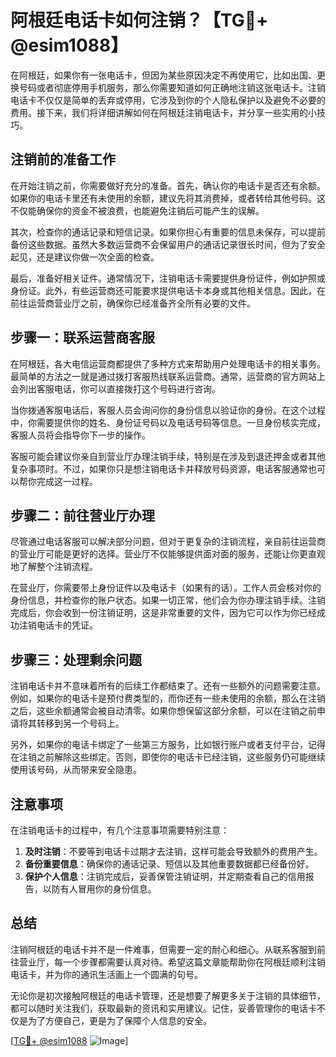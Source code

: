 # 阿根廷电话卡如何注销？【TG💪+ @esim1088】

在阿根廷，如果你有一张电话卡，但因为某些原因决定不再使用它，比如出国、更换号码或者彻底停用手机服务，那么你需要知道如何正确地注销这张电话卡。注销电话卡不仅仅是简单的丢弃或停用，它涉及到你的个人隐私保护以及避免不必要的费用。接下来，我们将详细讲解如何在阿根廷注销电话卡，并分享一些实用的小技巧。

## 注销前的准备工作

在开始注销之前，你需要做好充分的准备。首先，确认你的电话卡是否还有余额。如果你的电话卡里还有未使用的余额，建议先将其消费掉，或者转给其他号码。这不仅能确保你的资金不被浪费，也能避免注销后可能产生的误解。

其次，检查你的通话记录和短信记录。如果你担心有重要的信息未保存，可以提前备份这些数据。虽然大多数运营商不会保留用户的通话记录很长时间，但为了安全起见，还是建议你做一次全面的检查。

最后，准备好相关证件。通常情况下，注销电话卡需要提供身份证件，例如护照或身份证。此外，有些运营商还可能要求提供电话卡本身或其他相关信息。因此，在前往运营商营业厅之前，确保你已经准备齐全所有必要的文件。

## 步骤一：联系运营商客服

在阿根廷，各大电信运营商都提供了多种方式来帮助用户处理电话卡的相关事务。最简单的方法之一就是通过拨打客服热线联系运营商。通常，运营商的官方网站上会列出客服电话，你可以直接拨打这个号码进行咨询。

当你拨通客服电话后，客服人员会询问你的身份信息以验证你的身份。在这个过程中，你需要提供你的姓名、身份证号码以及电话号码等信息。一旦身份核实完成，客服人员将会指导你下一步的操作。

客服可能会建议你亲自到营业厅办理注销手续，特别是在涉及到退还押金或者其他复杂事项时。不过，如果你只是想注销电话卡并释放号码资源，电话客服通常也可以帮你完成这一过程。

## 步骤二：前往营业厅办理

尽管通过电话客服可以解决部分问题，但对于更复杂的注销流程，亲自前往运营商的营业厅可能是更好的选择。营业厅不仅能够提供面对面的服务，还能让你更直观地了解整个注销流程。

在营业厅，你需要带上身份证件以及电话卡（如果有的话）。工作人员会核对你的身份信息，并检查你的账户状态。如果一切正常，他们会为你办理注销手续。注销完成后，你会收到一份注销证明，这是非常重要的文件，因为它可以作为你已经成功注销电话卡的凭证。

## 步骤三：处理剩余问题

注销电话卡并不意味着所有的后续工作都结束了。还有一些额外的问题需要注意。例如，如果你的电话卡是预付费类型的，而你还有一些未使用的余额，那么在注销之后，这些余额通常会被自动清零。如果你想保留这部分余额，可以在注销之前申请将其转移到另一个号码上。

另外，如果你的电话卡绑定了一些第三方服务，比如银行账户或者支付平台，记得在注销之前解除这些绑定。否则，即使你的电话卡已经注销，这些服务仍可能继续使用该号码，从而带来安全隐患。

## 注意事项

在注销电话卡的过程中，有几个注意事项需要特别注意：

1. **及时注销**：不要等到电话卡过期才去注销，这样可能会导致额外的费用产生。
2. **备份重要信息**：确保你的通话记录、短信以及其他重要数据都已经备份好。
3. **保护个人信息**：注销完成后，妥善保管注销证明，并定期查看自己的信用报告，以防有人冒用你的身份信息。

## 总结

注销阿根廷的电话卡并不是一件难事，但需要一定的耐心和细心。从联系客服到前往营业厅，每一个步骤都需要认真对待。希望这篇文章能帮助你在阿根廷顺利注销电话卡，并为你的通讯生活画上一个圆满的句号。

无论你是初次接触阿根廷的电话卡管理，还是想要了解更多关于注销的具体细节，都可以随时关注我们，获取最新的资讯和实用建议。记住，妥善管理你的电话卡不仅是为了方便自己，更是为了保障个人信息的安全。

[[TG💪+ @esim1088](https://t.me/s/esim1088) ![Image](https://i.postimg.cc/4NQfJmqS/Snipaste-2025-05-13-00-14-12.png)]